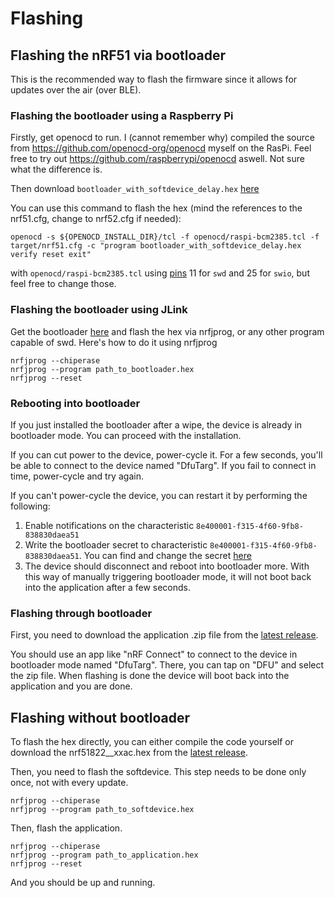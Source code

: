 # Flashing

## Flashing the nRF51 via bootloader

This is the recommended way to flash the firmware since it allows for
updates over the air (over BLE).

### Flashing the bootloader using a Raspberry Pi

Firstly, get openocd to run. I (cannot remember why) compiled the source from https://github.com/openocd-org/openocd myself on the RasPi.
Feel free to try out https://github.com/raspberrypi/openocd aswell. Not sure what the difference is.

Then download `bootloader_with_softdevice_delay.hex` [here](https://github.com/dakhnod/nRF51-GPIO-BLE-Bridge/releases/v0.1.0)

You can use this command to flash the hex (mind the references to the nrf51.cfg, change to nrf52.cfg if needed):
```
openocd -s ${OPENOCD_INSTALL_DIR}/tcl -f openocd/raspi-bcm2385.tcl -f target/nrf51.cfg -c "program bootloader_with_softdevice_delay.hex verify reset exit"
```
with `openocd/raspi-bcm2385.tcl` using [pins](https://pinout.xyz/) 11 for `swd` and 25 for `swio`, but feel free to change those.

### Flashing the bootloader using JLink

Get the bootloader [here](https://github.com/dakhnod/nRF51-GPIO-BLE-Bridge/releases/v0.1.0)
and flash the hex via nrfjprog, or any other program capable of swd.
Here's how to do it using nrfjprog
```
nrfjprog --chiperase
nrfjprog --program path_to_bootloader.hex
nrfjprog --reset
```

### Rebooting into bootloader

If you just installed the bootloader after a wipe, the device is already in bootloader mode.
You can proceed with the installation.

If you can cut power to the device, power-cycle it.
For a few seconds, you'll be able to connect to the device named "DfuTarg".
If you fail to connect in time, power-cycle and try again.

If you can't power-cycle the device, you can restart it by performing the following:
1. Enable notifications on the characteristic `8e400001-f315-4f60-9fb8-838830daea51`
2. Write the bootloader secret to characteristic `8e400001-f315-4f60-9fb8-838830daea51`.
You can find and change the secret [here](https://github.com/dakhnod/nRF51-common/blob/master/services/dfu_service/bootloader_secret.h)
3. The device should disconnect and reboot into bootloader more. With this way of manually triggering bootloader mode, it will not boot back into the application after a few seconds.


### Flashing through bootloader

First, you need to download the application .zip file from the [latest release](https://github.com/dakhnod/nRF51-GPIO-BLE-Bridge/releases/latest). 

You should use an app like "nRF Connect" to connect to the device in bootloader mode named "DfuTarg".
There, you can tap on "DFU" and select the zip file.
When flashing is done the device will boot back into the application and you are done.

## Flashing without bootloader

To flash the hex directly, you can either compile the code yourself or download the nrf51822__xxac.hex from the [latest release](https://github.com/dakhnod/nRF51-GPIO-BLE-Bridge/releases/latest).

Then, you need to flash the softdevice.
This step needs to be done only once, not with every update.

```
nrfjprog --chiperase
nrfjprog --program path_to_softdevice.hex
```

Then, flash the application.

```
nrfjprog --chiperase
nrfjprog --program path_to_application.hex
nrfjprog --reset
```

And you should be up and running.